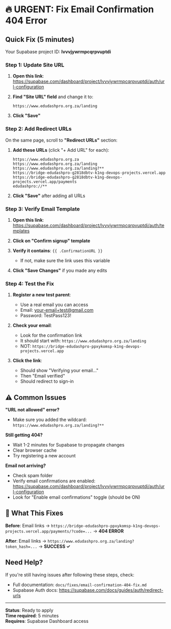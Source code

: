 # 🔥 URGENT: Fix Email Confirmation 404 Error

## Quick Fix (5 minutes)

Your Supabase project ID: **lvvvjywrmpcqrpvuptdi**

### Step 1: Update Site URL

1. **Open this link**: https://supabase.com/dashboard/project/lvvvjywrmpcqrpvuptdi/auth/url-configuration

2. **Find "Site URL" field** and change it to:
   ```
   https://www.edudashpro.org.za/landing
   ```

3. **Click "Save"**

### Step 2: Add Redirect URLs

On the same page, scroll to **"Redirect URLs"** section:

1. **Add these URLs** (click "+ Add URL" for each):
   ```
   https://www.edudashpro.org.za
   https://www.edudashpro.org.za/landing
   https://www.edudashpro.org.za/landing?**
   https://bridge-edudashpro-g2818dbtv-k1ng-devops-projects.vercel.app
   https://bridge-edudashpro-g2818dbtv-k1ng-devops-projects.vercel.app/payments
   edudashpro://**
   ```

2. **Click "Save"** after adding all URLs

### Step 3: Verify Email Template

1. **Open this link**: https://supabase.com/dashboard/project/lvvvjywrmpcqrpvuptdi/auth/templates

2. **Click on "Confirm signup" template**

3. **Verify it contains**: `{{ .ConfirmationURL }}`
   - If not, make sure the link uses this variable

4. **Click "Save Changes"** if you made any edits

### Step 4: Test the Fix

1. **Register a new test parent**:
   - Use a real email you can access
   - Email: your-email+test@gmail.com
   - Password: TestPass123!

2. **Check your email**:
   - Look for the confirmation link
   - It should start with: `https://www.edudashpro.org.za/landing`
   - NOT: `https://bridge-edudashpro-ppxykomsp-k1ng-devops-projects.vercel.app`

3. **Click the link**:
   - Should show "Verifying your email..."
   - Then "Email verified"
   - Should redirect to sign-in

## ⚠️ Common Issues

**"URL not allowed" error?**
- Make sure you added the wildcard: `https://www.edudashpro.org.za/landing?**`

**Still getting 404?**
- Wait 1-2 minutes for Supabase to propagate changes
- Clear browser cache
- Try registering a new account

**Email not arriving?**
- Check spam folder
- Verify email confirmations are enabled: https://supabase.com/dashboard/project/lvvvjywrmpcqrpvuptdi/auth/url-configuration
- Look for "Enable email confirmations" toggle (should be ON)

## 📝 What This Fixes

**Before**: Email links → `https://bridge-edudashpro-ppxykomsp-k1ng-devops-projects.vercel.app/payments/?code=...` → **404 ERROR**

**After**: Email links → `https://www.edudashpro.org.za/landing?token_hash=...` → **SUCCESS ✓**

## Need Help?

If you're still having issues after following these steps, check:
- Full documentation: `docs/fixes/email-confirmation-404-fix.md`
- Supabase Auth docs: https://supabase.com/docs/guides/auth/redirect-urls

---

**Status**: Ready to apply  
**Time required**: 5 minutes  
**Requires**: Supabase Dashboard access
